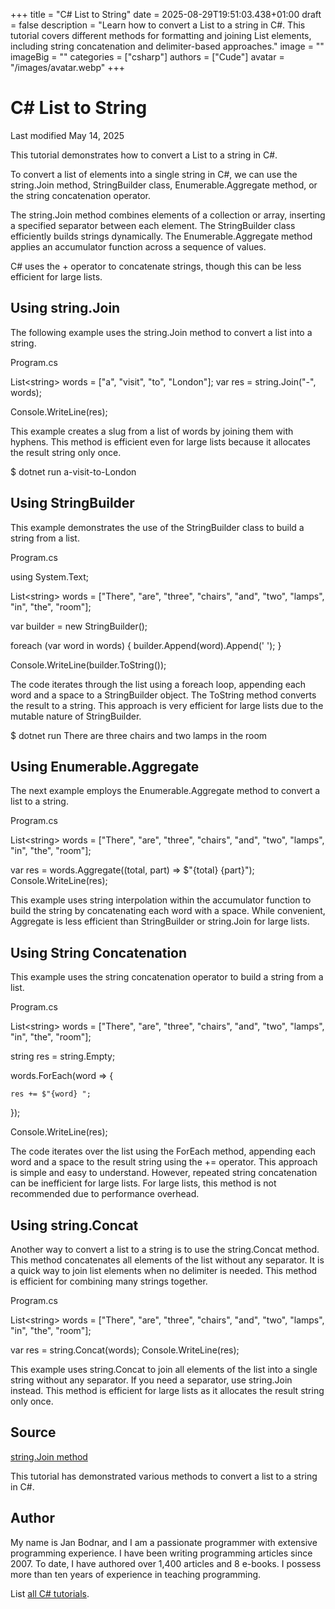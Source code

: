 +++
title = "C# List to String"
date = 2025-08-29T19:51:03.438+01:00
draft = false
description = "Learn how to convert a List to a string in C#. This tutorial covers different methods for formatting and joining List elements, including string concatenation and delimiter-based approaches."
image = ""
imageBig = ""
categories = ["csharp"]
authors = ["Cude"]
avatar = "/images/avatar.webp"
+++

# C# List to String

Last modified May 14, 2025

 

This tutorial demonstrates how to convert a List to a string in C#.

To convert a list of elements into a single string in C#, we can use the
string.Join method, StringBuilder class,
Enumerable.Aggregate method, or the string concatenation
operator.

The string.Join method combines elements of a collection or
array, inserting a specified separator between each element. The
StringBuilder class efficiently builds strings dynamically.
The Enumerable.Aggregate method applies an accumulator
function across a sequence of values.

C# uses the + operator to concatenate strings, though this
can be less efficient for large lists.

## Using string.Join

The following example uses the string.Join method to
convert a list into a string.

Program.cs
  

List&lt;string&gt; words = ["a", "visit", "to", "London"];
var res = string.Join("-", words);

Console.WriteLine(res);

This example creates a slug from a list of words by joining them with hyphens.
This method is efficient even for large lists because it allocates the result
string only once.

$ dotnet run
a-visit-to-London

## Using StringBuilder

This example demonstrates the use of the StringBuilder
class to build a string from a list.

Program.cs
  

using System.Text;

List&lt;string&gt; words = ["There", "are", "three", "chairs", "and", "two",
    "lamps", "in",  "the", "room"];

var builder = new StringBuilder();

foreach (var word in words)
{
    builder.Append(word).Append(' ');
}

Console.WriteLine(builder.ToString());

The code iterates through the list using a foreach loop, appending each
word and a space to a StringBuilder object. The
ToString method converts the result to a string. This approach is
very efficient for large lists due to the mutable nature of
StringBuilder.

$ dotnet run
There are three chairs and two lamps in the room

## Using Enumerable.Aggregate

The next example employs the Enumerable.Aggregate method
to convert a list to a string.

Program.cs
  

List&lt;string&gt; words = ["There", "are", "three", "chairs", "and", "two", 
    "lamps", "in",  "the", "room"];

var res = words.Aggregate((total, part) =&gt; $"{total} {part}");
Console.WriteLine(res);

This example uses string interpolation within the accumulator function to build
the string by concatenating each word with a space. While convenient,
Aggregate is less efficient than StringBuilder or
string.Join for large lists.

## Using String Concatenation

This example uses the string concatenation operator to build a string
from a list.

Program.cs
  

List&lt;string&gt; words = ["There", "are", "three", "chairs", "and", "two", 
    "lamps", "in",  "the", "room"];

string res = string.Empty;

words.ForEach(word =&gt; {

    res += $"{word} ";
});

Console.WriteLine(res);

The code iterates over the list using the ForEach method,
appending each word and a space to the result string using the
+= operator. This approach is simple and easy to understand.
However, repeated string concatenation can be inefficient for large lists. For
large lists, this method is not recommended due to performance overhead.

## Using string.Concat

Another way to convert a list to a string is to use the
string.Concat method. This method concatenates all elements of the
list without any separator. It is a quick way to join list elements when no
delimiter is needed. This method is efficient for combining many strings
together.

Program.cs
  

List&lt;string&gt; words = ["There", "are", "three", "chairs", "and", "two", 
    "lamps", "in",  "the", "room"];

var res = string.Concat(words);
Console.WriteLine(res);

This example uses string.Concat to join all elements of the list
into a single string without any separator. If you need a separator, use
string.Join instead. This method is efficient for large lists as it
allocates the result string only once.

## Source

[string.Join method](https://learn.microsoft.com/en-us/dotnet/api/system.string.join?view=net-8.0)

This tutorial has demonstrated various methods to convert a list to a
string in C#.

## Author

My name is Jan Bodnar, and I am a passionate programmer with extensive
programming experience. I have been writing programming articles since
2007. To date, I have authored over 1,400 articles and 8 e-books. I
possess more than ten years of experience in teaching programming.

List [all C# tutorials](/csharp/).